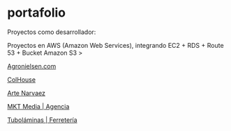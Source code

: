 # portafolio
Proyectos como desarrollador:

Proyectos en AWS (Amazon Web Services), integrando EC2 + RDS + Route 53 + Bucket Amazon S3 >
<p><a href="https://agronielsen.com/" target="_blank">Agronielsen.com</a></p>
<p><a href="https://colhouse.com.co/" target="_blank">ColHouse</a></p>
<p><a href="https://artenarvaez.com/" target="_blank">Arte Narvaez</a></p>
<p><a href="https://mktmedia.co/" target="_blank">MKT Media | Agencia</a></p>
<p><a href="https://tubolaminas.com/" target="_blank">Tuboláminas | Ferretería</a></p>
